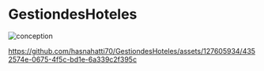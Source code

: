 # GestiondesHoteles


![conception](https://github.com/hasnahatti70/GestiondesHoteles/assets/127605934/e9b65c5a-41a6-4785-aaff-d415a7bca151)

https://github.com/hasnahatti70/GestiondesHoteles/assets/127605934/4352574e-0675-4f5c-bd1e-6a339c2f395c

